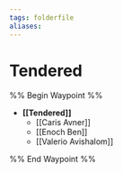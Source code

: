 ```yaml
---
tags: folderfile
aliases:
---
```


# Tendered
%% Begin Waypoint %%
- **[[Tendered]]**
	- [[Caris Avner]]
	- [[Enoch Ben]]
	- [[Valerio Avishalom]]

%% End Waypoint %%
